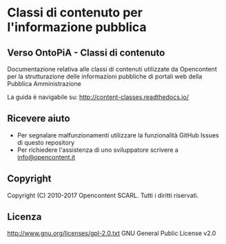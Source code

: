 # Classi di contenuto per l'informazione pubblica

## Verso OntoPiA - Classi di contenuto

Documentazione relativa alle classi di contenuti utilizzate da Opencontent per la strutturazione delle informazioni pubbliche di portali web della Pubblica Amministrazione

La guida è navigabile su: http://content-classes.readthedocs.io/

## Ricevere aiuto
* Per segnalare malfunzionamenti utilizzare la funzionalità GitHub Issues di questo repository
* Per richiedere l'assistenza di uno sviluppatore scrivere a info@opencontent.it

## Copyright

Copyright (C) 2010-2017 Opencontent SCARL. Tutti i diritti riservati.

## Licenza
http://www.gnu.org/licenses/gpl-2.0.txt GNU General Public License v2.0
